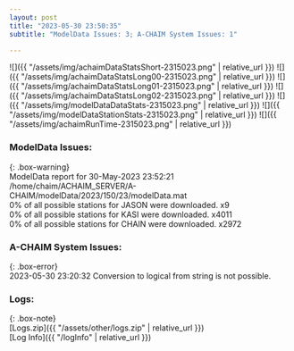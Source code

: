 ```yaml
---
layout: post
title: "2023-05-30 23:50:35"
subtitle: "ModelData Issues: 3; A-CHAIM System Issues: 1"

---
```


![]({{ "/assets/img/achaimDataStatsShort-2315023.png" | relative_url }})
![]({{ "/assets/img/achaimDataStatsLong00-2315023.png" | relative_url }})
![]({{ "/assets/img/achaimDataStatsLong01-2315023.png" | relative_url }})
![]({{ "/assets/img/achaimDataStatsLong02-2315023.png" | relative_url }})
![]({{ "/assets/img/modelDataDataStats-2315023.png" | relative_url }})
![]({{ "/assets/img/modelDataStationStats-2315023.png" | relative_url }})
![]({{ "/assets/img/achaimRunTime-2315023.png" | relative_url }})


### ModelData Issues:  
  
{: .box-warning}  
 ModelData report for 30-May-2023 23:52:21   
 /home/chaim/ACHAIM_SERVER/A-CHAIM/modelData/2023/150/23/modelData.mat   
 0% of all possible stations for JASON were downloaded. x9   
 0% of all possible stations for KASI were downloaded. x4011   
 0% of all possible stations for CHAIN were downloaded. x2972   
  
### A-CHAIM System Issues:  
  
{: .box-error}  
2023-05-30 23:20:32 Conversion to logical from string is not possible.  

### Logs:  
  
{: .box-note}  
[Logs.zip]({{ "/assets/other/logs.zip" | relative_url }})  
[Log Info]({{ "/logInfo" | relative_url }})  
